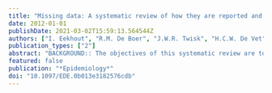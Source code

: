 ```yaml
---
title: "Missing data: A systematic review of how they are reported and handled"
date: 2012-01-01
publishDate: 2021-03-02T15:59:13.564544Z
authors: ["I. Eekhout", "R.M. De Boer", "J.W.R. Twisk", "H.C.W. De Vet", "M.W. Heymans"]
publication_types: ["2"]
abstract: "BACKGROUND:: The objectives of this systematic review are to examine how researchers report missing data in questionnaires and to provide an overview of current methods for dealing with missing data. METHODS:: We included 262 studies published in 2010 in 3 leading epidemiologic journals. Information was extracted on how missing data were reported, types of missing, and methods for dealing with missing data. RESULTS:: Seventy-eight percent of the studies lacked clear information about the measurement instruments. Missing data in multi-item instruments were not handled differently from other missing data. Complete-case analysis was most frequently reported (81% of the studies), and the selectivity of missing data was seldom examined. CONCLUSIONS:: Although there are specific methods for handling missing data in item scores and in total scores of multi-item instruments, these are seldom applied. Researchers mainly use complete-case analysis for both types of missing, which may seriously bias the study results. © 2012 by Lippincott Williams & Wilkins."
featured: false
publication: "*Epidemiology*"
doi: "10.1097/EDE.0b013e3182576cdb"
---
```


